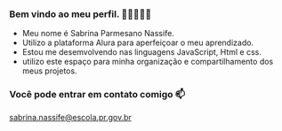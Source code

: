 ### Bem vindo ao meu perfil. 🖤💙💛🤍🤖

- Meu nome é Sabrina Parmesano Nassife.
- Utilizo a plataforma Alura para aperfeiçoar o meu aprendizado.
- Estou me desemvolvendo nas linguagens JavaScript, Html e css.
- utilizo este espaço para minha organização e compartilhamento dos meus projetos.

### Você pode entrar em contato comigo  📫 

sabrina.nassife@escola.pr.gov.br
